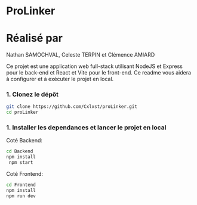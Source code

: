 # ProLinker

# Réalisé par
Nathan SAMOCHVAL, Celeste TERPIN et Clémence AMIARD

Ce projet est une application web full-stack utilisant NodeJS et Express pour le back-end et React et Vite pour le front-end. Ce readme vous aidera à configurer et à exécuter le projet en local.

### 1. Clonez le dépôt

```bash
git clone https://github.com/Cxlxst/proLinker.git
cd proLinker
```

### 1. Installer les dependances et lancer le projet en local

Coté Backend:

```bash
cd Backend
npm install
 npm start
```

Coté Frontend:

```bash
cd Frontend
npm install
npm run dev
```